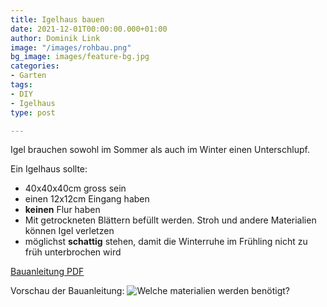 ```yaml
---
title: Igelhaus bauen
date: 2021-12-01T00:00:00.000+01:00
author: Dominik Link
image: "/images/rohbau.png"
bg_image: images/feature-bg.jpg
categories:
- Garten
tags:
- DIY
- Igelhaus
type: post

---
```

Igel brauchen sowohl im Sommer als auch im Winter einen Unterschlupf.

Ein Igelhaus sollte:
- 40x40x40cm gross sein
- einen 12x12cm Eingang haben
-  **keinen** Flur haben
- Mit getrockneten Blättern befüllt werden. Stroh und andere Materialien können Igel verletzen
- möglichst **schattig** stehen, damit die Winterruhe im Frühling nicht zu früh unterbrochen wird



[Bauanleitung PDF](/docs/Bauplan_v4.pdf)

Vorschau der Bauanleitung:
![Welche materialien werden benötigt?](/images/bauplan_v4.png "Vorschlag Igelhaus")